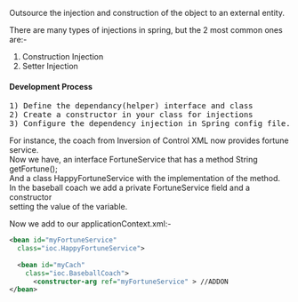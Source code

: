 Outsource the injection and construction of the object to an external entity.  

There are many types of injections in spring, but the 2 most common ones are:-  
1) Construction Injection  
2) Setter Injection

#### Development Process
<pre>
1) Define the dependancy(helper) interface and class
2) Create a constructor in your class for injections
3) Configure the dependency injection in Spring config file. 
</pre>

For instance, the coach from Inversion of Control XML now provides fortune service.  
Now we have, an interface FortuneService that has a method String getFortune();  
And a class HappyFortuneService with the implementation of the method.  
In the baseball coach we add a private FortuneService field and a constructor  
setting the value of the variable.  

Now we add to our applicationContext.xml:- 
```xml
<bean id="myFortuneService"
  class="ioc.HappyFortuneService">
  
  <bean id="myCach"
    class="ioc.BaseballCoach">
      <constructor-arg ref="myFortuneService" > //ADDON
</bean>
```


